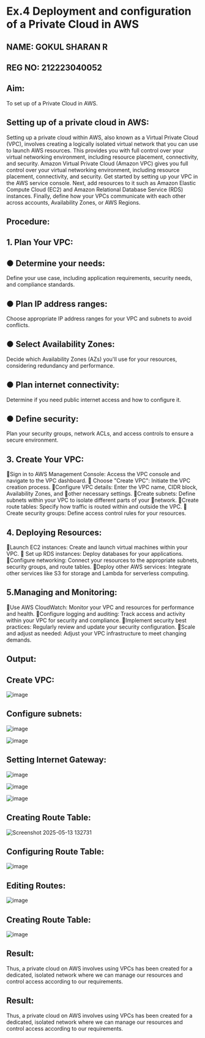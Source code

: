 # Ex.4 Deployment and configuration of a Private Cloud  in AWS
## NAME: GOKUL SHARAN R
## REG NO: 212223040052

## Aim:
To set up of a Private Cloud  in AWS.

## Setting up of a private cloud in AWS:

Setting up a private cloud within AWS, also known as a Virtual Private Cloud (VPC),
involves creating a logically isolated virtual network that you can use to launch AWS
resources. This provides you with full control over your virtual networking environment,
including resource placement, connectivity, and security.
Amazon Virtual Private Cloud (Amazon VPC) gives you full control over your virtual
networking environment, including resource placement, connectivity, and security. Get
started by setting up your VPC in the AWS service console. Next, add resources to it such as
Amazon Elastic Compute Cloud (EC2) and Amazon Relational Database Service (RDS)
instances. Finally, define how your VPCs communicate with each other across accounts,
Availability Zones, or AWS Regions.

## Procedure:
## 1. Plan Your VPC:
## ● Determine your needs:
Define your use case, including application requirements, security needs, and
compliance standards.
## ● Plan IP address ranges:
Choose appropriate IP address ranges for your VPC and subnets to avoid conflicts.
## ● Select Availability Zones:
Decide which Availability Zones (AZs) you'll use for your resources, considering
redundancy and performance.
## ● Plan internet connectivity:
Determine if you need public internet access and how to configure it.
## ● Define security:
Plan your security groups, network ACLs, and access controls to ensure a secure
environment.

## 3. Create Your VPC:
Sign in to AWS Management Console: Access the VPC console and navigate to the VPC dashboard.
 Choose "Create VPC": Initiate the VPC creation process.
Configure VPC details: Enter the VPC name, CIDR block, Availability Zones, and
other necessary settings.
Create subnets: Define subnets within your VPC to isolate different parts of your
network.
Create route tables: Specify how traffic is routed within and outside the VPC.
 Create security groups: Define access control rules for your resources.

## 4. Deploying Resources:
Launch EC2 instances: Create and launch virtual machines within your VPC.
 Set up RDS instances: Deploy databases for your applications.
Configure networking: Connect your resources to the appropriate subnets, security
groups, and route tables.
Deploy other AWS services: Integrate other services like S3 for storage and Lambda for serverless computing.

## 5.Managing and Monitoring:
Use AWS CloudWatch: Monitor your VPC and resources for performance and
health.
Configure logging and auditing: Track access and activity within your VPC for
security and compliance.
Implement security best practices: Regularly review and update your security
configuration.
Scale and adjust as needed: Adjust your VPC infrastructure to meet changing
demands.

##  Output:

## Create VPC:

![image](https://github.com/user-attachments/assets/a688ced3-32ec-42f2-afdf-d3d6ed46a923)


## Configure subnets:

![image](https://github.com/user-attachments/assets/e83ff395-389e-4046-bdc8-5355177b5e44)


![image](https://github.com/user-attachments/assets/1eb4d4cf-bf54-4b6b-b238-a135b7d65c3e)


## Setting Internet Gateway:

![image](https://github.com/user-attachments/assets/f1d06462-4013-4d11-a2fb-ae8a90575357)


![image](https://github.com/user-attachments/assets/571bf150-0042-4c72-b304-e5487f5be5d2)


![image](https://github.com/user-attachments/assets/a2cd9a0a-d06a-4064-9e3c-2d2e4925ae33)


## Creating Route Table:

![Screenshot 2025-05-13 132731](https://github.com/user-attachments/assets/ed8136ca-ff43-4627-9582-bb9a2c470a54)

## Configuring Route Table:

![image](https://github.com/user-attachments/assets/50754fea-3a18-4e8d-bc28-a0675abcd739)

## Editing Routes:

![image](https://github.com/user-attachments/assets/cb5b8235-f2ad-459a-90f5-cfb8f6d7fbc5)


## Creating Route Table:

![image](https://github.com/user-attachments/assets/c87b1ce8-36bf-4f41-ad48-383427e80d07)

## Result:

Thus, a private cloud on AWS involves using VPCs has been created for  a dedicated, isolated network where we can manage our resources and control access according to our requirements.



## Result:

Thus, a private cloud on AWS involves using VPCs has been created for  a dedicated, isolated network where we can manage our resources and control access according to our requirements.

